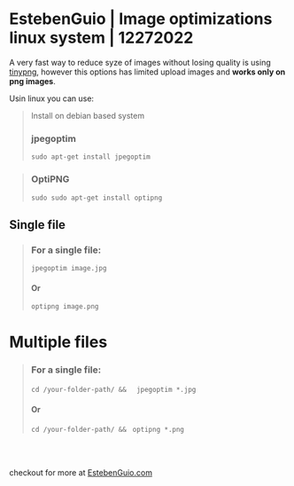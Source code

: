 # EstebenGuio | Image optimizations linux system | 12272022

A very fast way to reduce syze of images without losing quality is using [tinypng](https://tinypng.com/), however this options has limited upload images and **works only on png images**.


Usin linux you can use:

> Install on debian based system 
>
> ### jpegoptim 
>
>
> `sudo apt-get install jpegoptim`
  
> ### OptiPNG 
>
>
> `sudo sudo apt-get install optipng`

## Single file

> ### For a single file:
>
> `jpegoptim image.jpg` 
> #### Or 
> `optipng image.png`

# Multiple files


> ### For a single file:
>
> `cd /your-folder-path/ && `
> ` jpegoptim *.jpg` 
> #### Or 
>
> `cd /your-folder-path/ && `
> `optipng *.png`


<br><br>

checkout for more at [EstebenGuio.com](estebenguio.com)